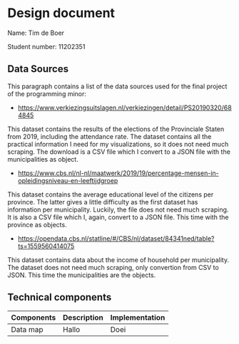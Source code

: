 # Design document

Name: Tim de Boer

Student number: 11202351

__Data Sources__
---
This paragraph contains a list of the data sources used for the final project of the programming minor:

- https://www.verkiezingsuitslagen.nl/verkiezingen/detail/PS20190320/684845

This dataset contains the results of the elections of the Provinciale Staten from 2019, including the attendance rate. The dataset contains all the practical information I need for my visualizations, so it does not need much scraping. The download is a CSV file which I convert to a JSON file with the municipalities as object.

- https://www.cbs.nl/nl-nl/maatwerk/2019/19/percentage-mensen-in-opleidingsniveau-en-leeftijdgroep

This dataset contains the average educational level of the citizens per province. The latter gives a little difficulty as the first dataset has information per municipality. Luckily, the file does not need much scraping. It is also a CSV file which I, again, convert to a JSON file. This time with the province as objects.

- https://opendata.cbs.nl/statline/#/CBS/nl/dataset/84341ned/table?ts=1559560414075

This dataset contains data about the income of household per municipality. The dataset does not need much scraping, only convertion from CSV to JSON. This time the municipalities are the objects.

__Technical components__
---
Components | Description | Implementation
---------- | ----------- | --------------
Data map | Hallo | Doei
